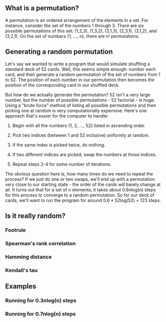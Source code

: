 ## What is a permutation?
A permutation is an ordered arrangement of the elements in a set. For instance, consider the set of the numbers 1 through 3. There are six possible permutations of this set: (1,2,3), (1,3,2), (2,1,3), (2,3,1), (3,1,2), and (3,2,1). On the set of numbers {1, ..., n}, there are n! permutations.

## Generating a random permutation
Let's say we wanted to write a program that would simulate shuffling a standard deck of 52 cards. Well, this seems simple enough: number each card, and then generate a random permutation of the set of numbers from 1 to 52. The position of each number in our permutation then becomes the position of the corresponding card in our shuffled deck. 

But how do we actually generate the permutation? 52 isn't a very large number, but the number of possible permutations - 52 factorial - is huge. Using a "brute force" method of listing all possible permutations and then picking one at random is very computationally expensive. Here's one approach that's easier for the computer to handle:

1) Begin with all the numbers {1, 2, ..., 52} listed in ascending order.

2) Pick two indices (between 1 and 52 inclusive) uniformly at random.

3) If the same index is picked twice, do nothing.

4) If two different indices are picked, swap the numbers at those indices.

5) Repeat steps 2-4 for some number of iterations.

The obvious question here is, how many times do we need to repeat the process? If we just do one or two swaps, we'll end up with a permutation very close to our starting state - the order of the cards will barely change at all. It turns out that for a set of n elements, it takes about 0.6nlog(n) steps for this process to converge to a random permutation. So for our deck of cards, we'll want to run the program for around 0.6 * 52log(52) = 123 steps. 

## Is it really random?
###   Footrule
###   Spearman's rank correlation
###   Hamming distance
###   Kendall's tau

## Examples
###   Running for 0.3nlog(n) steps
###   Running for 0.7nlog(n) steps

